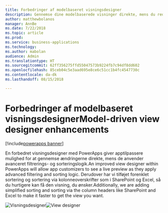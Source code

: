 ```yaml
---
title: Forbedringer af modelbaseret visningsdesigner
description: Gennemse dine modelbaserede visninger direkte, mens du redigerer dem
author: matthewbolanos
manager: AnnBe
ms.date: 7/22/2018
ms.topic: article
ms.prod: 
ms.service: business-applications
ms.technology: 
ms.author: mabolan
audience: Admin
ms.translationtype: HT
ms.sourcegitcommit: 62ff356275ffd55047573b9224fb7c94df8dd602
ms.openlocfilehash: 85ceb04c5e3aad695e8ce6c51cc1b4fc4547730c
ms.contentlocale: da-dk
ms.lasthandoff: 08/15/2018

---
```

# <a name="model-driven-view-designer-enhancements"></a><span data-ttu-id="de15a-103">Forbedringer af modelbaseret visningsdesigner</span><span class="sxs-lookup"><span data-stu-id="de15a-103">Model-driven view designer enhancements</span></span>

[!include[powerapps banner](../includes/powerapps.md)]




<span data-ttu-id="de15a-104">En forbedret visningsdesigner med PowerApps giver apptilpassere mulighed for at gennemse ændringerne direkte, mens de anvender avanceret filtrerings- og sorteringslogik.</span><span class="sxs-lookup"><span data-stu-id="de15a-104">An improved view designer within PowerApps will allow app customizers to see a live preview as they apply advanced filtering and sorting logic.</span></span> <span data-ttu-id="de15a-105">Derudover har vi tilføjet forenklet sortering og sortering via kolonneoverskrifter som i SharePoint og Excel, så du hurtigere kan få den visning, du ønsker.</span><span class="sxs-lookup"><span data-stu-id="de15a-105">Additionally, we are adding simplified sorting and sorting via the column headers like SharePoint and Excel to make it faster to get the view you want.</span></span>

<span data-ttu-id="de15a-106">![Visningsdesigner](media/viewDesigner.png  "Visningsdesigner")</span><span class="sxs-lookup"><span data-stu-id="de15a-106">![View designer](media/viewDesigner.png  "View designer")</span></span>



